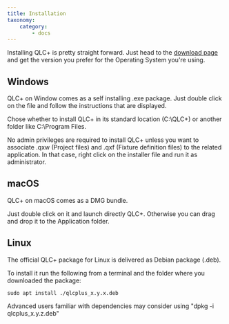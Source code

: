 ```yaml
---
title: Installation
taxonomy:
    category:
        - docs
---
```


Installing QLC+ is pretty straight forward.
Just head to the [download page](https://www.qlcplus.org/download) and get the version you prefer for the Operating System you're using.

## Windows

QLC+ on Window comes as a self installing .exe package. Just double click on the file and follow the instructions that are displayed.

Chose whether to install QLC+ in its standard location (C:\QLC+) or another folder like C:\Program Files.

No admin privileges are required to install QLC+ unless you want to associate .qxw (Project files) and .qxf (Fixture definition files) to the related application.
In that case, right click on the installer file and run it as administrator.

## macOS

QLC+ on macOS comes as a DMG bundle.

Just double click on it and launch directly QLC+. Otherwise you can drag and drop it to the Application folder.

## Linux

The official QLC+ package for Linux is delivered as Debian package (.deb).

To install it run the following from a terminal and the folder where you downloaded the package:
```
sudo apt install ./qlcplus_x.y.x.deb
```
Advanced users familiar with dependencies may consider using "dpkg -i qlcplus_x.y.z.deb"
